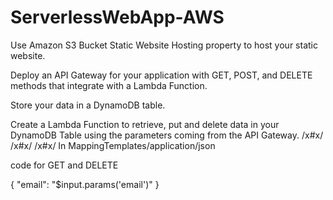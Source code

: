 # ServerlessWebApp-AWS

Use Amazon S3 Bucket Static Website Hosting property to host your static website. 

Deploy an API Gateway for your application with GET, POST, and DELETE methods that integrate with a Lambda Function.

Store your data in a DynamoDB table. 

Create a Lambda Function to retrieve, put and delete data in your DynamoDB Table using the parameters coming from the API Gateway. 
/x#x/
/x#x/
/x#x/
In MappingTemplates/application/json

code for GET and DELETE

{ 
"email": "$input.params('email')" 
} 
